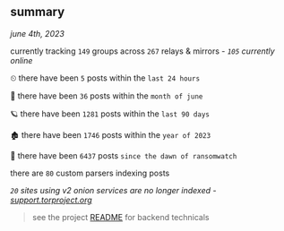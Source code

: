 
## summary
_june 4th, 2023_

currently tracking `149` groups across `267` relays & mirrors - _`105` currently online_

⏲ there have been `5` posts within the `last 24 hours`

🦈 there have been `36` posts within the `month of june`

🪐 there have been `1281` posts within the `last 90 days`

🏚 there have been `1746` posts within the `year of 2023`

🦕 there have been `6437` posts `since the dawn of ransomwatch`

there are `80` custom parsers indexing posts

_`20` sites using v2 onion services are no longer indexed - [support.torproject.org](https://support.torproject.org/onionservices/v2-deprecation/)_

> see the project [README](https://github.com/joshhighet/ransomwatch#ransomwatch--) for backend technicals

